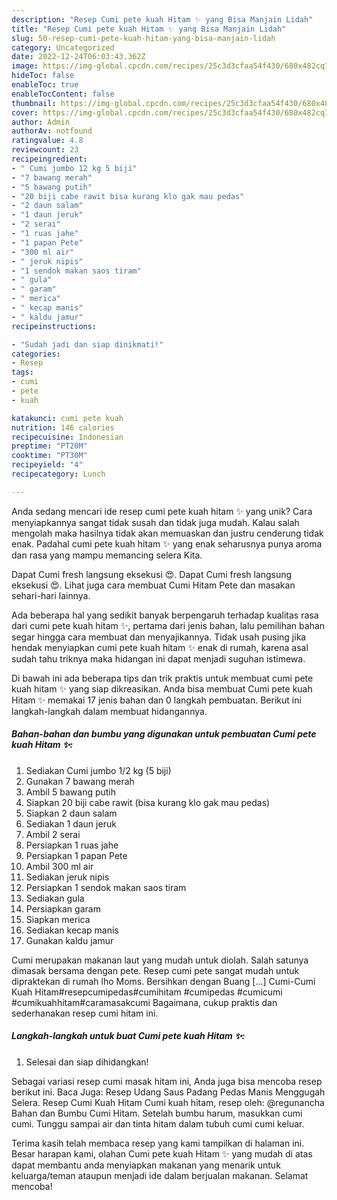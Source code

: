 ```yaml
---
description: "Resep Cumi pete kuah Hitam ✨ yang Bisa Manjain Lidah"
title: "Resep Cumi pete kuah Hitam ✨ yang Bisa Manjain Lidah"
slug: 50-resep-cumi-pete-kuah-hitam-yang-bisa-manjain-lidah
category: Uncategorized
date: 2022-12-24T06:03:43.362Z
image: https://img-global.cpcdn.com/recipes/25c3d3cfaa54f430/680x482cq70/cumi-pete-kuah-hitam-foto-resep-utama.jpg
hideToc: false
enableToc: true
enableTocContent: false
thumbnail: https://img-global.cpcdn.com/recipes/25c3d3cfaa54f430/680x482cq70/cumi-pete-kuah-hitam-foto-resep-utama.jpg
cover: https://img-global.cpcdn.com/recipes/25c3d3cfaa54f430/680x482cq70/cumi-pete-kuah-hitam-foto-resep-utama.jpg
author: Admin
authorAv: notfound
ratingvalue: 4.8
reviewcount: 23
recipeingredient:
- " Cumi jumbo 12 kg 5 biji"
- "7 bawang merah"
- "5 bawang putih"
- "20 biji cabe rawit bisa kurang klo gak mau pedas"
- "2 daun salam"
- "1 daun jeruk"
- "2 serai"
- "1 ruas jahe"
- "1 papan Pete"
- "300 ml air"
- " jeruk nipis"
- "1 sendok makan saos tiram"
- " gula"
- " garam"
- " merica"
- " kecap manis"
- " kaldu jamur"
recipeinstructions:

- "Sudah jadi dan siap dinikmati!"
categories:
- Resep
tags:
- cumi
- pete
- kuah

katakunci: cumi pete kuah 
nutrition: 146 calories
recipecuisine: Indonesian
preptime: "PT20M"
cooktime: "PT30M"
recipeyield: "4"
recipecategory: Lunch

---
```





Anda sedang mencari ide resep cumi pete kuah hitam ✨ yang unik? Cara menyiapkannya sangat tidak susah dan tidak juga mudah. Kalau salah mengolah maka hasilnya tidak akan memuaskan dan justru cenderung tidak enak. Padahal cumi pete kuah hitam ✨ yang enak seharusnya punya aroma dan rasa yang mampu memancing selera Kita.





Dapat Cumi fresh langsung eksekusi 😍. Dapat Cumi fresh langsung eksekusi 😍. Lihat juga cara membuat Cumi Hitam Pete dan masakan sehari-hari lainnya.

Ada beberapa hal yang sedikit banyak berpengaruh terhadap kualitas rasa dari cumi pete kuah hitam ✨, pertama dari jenis bahan, lalu pemilihan bahan segar hingga cara membuat dan menyajikannya. Tidak usah pusing jika hendak menyiapkan cumi pete kuah hitam ✨ enak di rumah, karena asal sudah tahu triknya maka hidangan ini dapat menjadi suguhan istimewa.






Di bawah ini ada beberapa tips dan trik praktis untuk membuat cumi pete kuah hitam ✨ yang siap dikreasikan. Anda bisa membuat Cumi pete kuah Hitam ✨ memakai 17 jenis bahan dan 0 langkah pembuatan. Berikut ini langkah-langkah dalam membuat hidangannya.

<!--inarticleads1-->

##### Bahan-bahan dan bumbu yang digunakan untuk pembuatan Cumi pete kuah Hitam ✨:

1. Sediakan  Cumi jumbo 1/2 kg (5 biji)
1. Gunakan 7 bawang merah
1. Ambil 5 bawang putih
1. Siapkan 20 biji cabe rawit (bisa kurang klo gak mau pedas)
1. Siapkan 2 daun salam
1. Sediakan 1 daun jeruk
1. Ambil 2 serai
1. Persiapkan 1 ruas jahe
1. Persiapkan 1 papan Pete
1. Ambil 300 ml air
1. Sediakan  jeruk nipis
1. Persiapkan 1 sendok makan saos tiram
1. Sediakan  gula
1. Persiapkan  garam
1. Siapkan  merica
1. Sediakan  kecap manis
1. Gunakan  kaldu jamur


Cumi merupakan makanan laut yang mudah untuk diolah. Salah satunya dimasak bersama dengan pete. Resep cumi pete sangat mudah untuk dipraktekan di rumah lho Moms. Bersihkan dengan Buang […] Cumi-Cumi Kuah Hitam#resepcumipedas#cumihitam #cumipedas #cumicumi #cumikuahhitam#caramasakcumi Bagaimana, cukup praktis dan sederhanakan resep cumi hitam ini. 

<!--inarticleads2-->

##### Langkah-langkah untuk buat Cumi pete kuah Hitam ✨:


1. Selesai dan siap dihidangkan!

Sebagai variasi resep cumi masak hitam ini, Anda juga bisa mencoba resep berikut ini. Baca Juga: Resep Udang Saus Padang Pedas Manis Menggugah Selera. Resep Cumi Kuah Hitam Cumi kuah hitam, resep oleh: @regunancha Bahan dan Bumbu Cumi Hitam. Setelah bumbu harum, masukkan cumi cumi. Tunggu sampai air dan tinta hitam dalam tubuh cumi cumi keluar. 

Terima kasih telah membaca resep yang kami tampilkan di halaman ini. Besar harapan kami, olahan Cumi pete kuah Hitam ✨ yang mudah di atas dapat membantu anda menyiapkan makanan yang menarik untuk keluarga/teman ataupun menjadi ide dalam berjualan makanan. Selamat mencoba!
